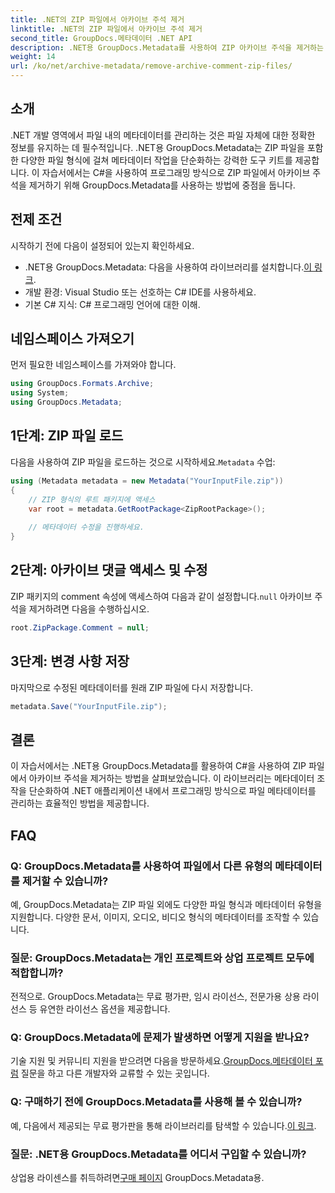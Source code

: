 ```yaml
---
title: .NET의 ZIP 파일에서 아카이브 주석 제거
linktitle: .NET의 ZIP 파일에서 아카이브 주석 제거
second_title: GroupDocs.메타데이터 .NET API
description: .NET용 GroupDocs.Metadata를 사용하여 ZIP 아카이브 주석을 제거하는 방법을 알아보세요. 메타데이터 관리 기술을 향상시키세요.
weight: 14
url: /ko/net/archive-metadata/remove-archive-comment-zip-files/
---
```

## 소개
.NET 개발 영역에서 파일 내의 메타데이터를 관리하는 것은 파일 자체에 대한 정확한 정보를 유지하는 데 필수적입니다. .NET용 GroupDocs.Metadata는 ZIP 파일을 포함한 다양한 파일 형식에 걸쳐 메타데이터 작업을 단순화하는 강력한 도구 키트를 제공합니다. 이 자습서에서는 C#을 사용하여 프로그래밍 방식으로 ZIP 파일에서 아카이브 주석을 제거하기 위해 GroupDocs.Metadata를 사용하는 방법에 중점을 둡니다. 
## 전제 조건
시작하기 전에 다음이 설정되어 있는지 확인하세요.
-  .NET용 GroupDocs.Metadata: 다음을 사용하여 라이브러리를 설치합니다.[이 링크](https://releases.groupdocs.com/metadata/net/).
- 개발 환경: Visual Studio 또는 선호하는 C# IDE를 사용하세요.
- 기본 C# 지식: C# 프로그래밍 언어에 대한 이해.

## 네임스페이스 가져오기
먼저 필요한 네임스페이스를 가져와야 합니다.
```csharp
using GroupDocs.Formats.Archive;
using System;
using GroupDocs.Metadata;
```

## 1단계: ZIP 파일 로드
 다음을 사용하여 ZIP 파일을 로드하는 것으로 시작하세요.`Metadata` 수업:
```csharp
using (Metadata metadata = new Metadata("YourInputFile.zip"))
{
    // ZIP 형식의 루트 패키지에 액세스
    var root = metadata.GetRootPackage<ZipRootPackage>();
    
    // 메타데이터 수정을 진행하세요.
}
```
## 2단계: 아카이브 댓글 액세스 및 수정
ZIP 패키지의 comment 속성에 액세스하여 다음과 같이 설정합니다.`null` 아카이브 주석을 제거하려면 다음을 수행하십시오.
```csharp
root.ZipPackage.Comment = null;
```
## 3단계: 변경 사항 저장
마지막으로 수정된 메타데이터를 원래 ZIP 파일에 다시 저장합니다.
```csharp
metadata.Save("YourInputFile.zip");
```

## 결론
이 자습서에서는 .NET용 GroupDocs.Metadata를 활용하여 C#을 사용하여 ZIP 파일에서 아카이브 주석을 제거하는 방법을 살펴보았습니다. 이 라이브러리는 메타데이터 조작을 단순화하여 .NET 애플리케이션 내에서 프로그래밍 방식으로 파일 메타데이터를 관리하는 효율적인 방법을 제공합니다.

## FAQ
### Q: GroupDocs.Metadata를 사용하여 파일에서 다른 유형의 메타데이터를 제거할 수 있습니까?
예, GroupDocs.Metadata는 ZIP 파일 외에도 다양한 파일 형식과 메타데이터 유형을 지원합니다. 다양한 문서, 이미지, 오디오, 비디오 형식의 메타데이터를 조작할 수 있습니다.
### 질문: GroupDocs.Metadata는 개인 프로젝트와 상업 프로젝트 모두에 적합합니까?
전적으로. GroupDocs.Metadata는 무료 평가판, 임시 라이선스, 전문가용 상용 라이선스 등 유연한 라이선스 옵션을 제공합니다.
### Q: GroupDocs.Metadata에 문제가 발생하면 어떻게 지원을 받나요?
 기술 지원 및 커뮤니티 지원을 받으려면 다음을 방문하세요.[GroupDocs.메타데이터 포럼](https://forum.groupdocs.com/c/metadata/14) 질문을 하고 다른 개발자와 교류할 수 있는 곳입니다.
### Q: 구매하기 전에 GroupDocs.Metadata를 사용해 볼 수 있습니까?
 예, 다음에서 제공되는 무료 평가판을 통해 라이브러리를 탐색할 수 있습니다.[이 링크](https://releases.groupdocs.com/).
### 질문: .NET용 GroupDocs.Metadata를 어디서 구입할 수 있습니까?
 상업용 라이센스를 취득하려면[구매 페이지](https://purchase.groupdocs.com/buy) GroupDocs.Metadata용.
